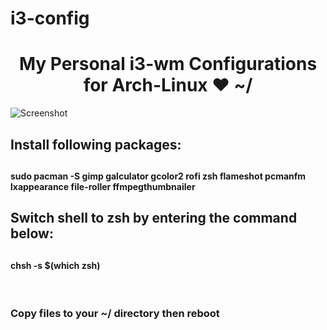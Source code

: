 # i3-config
<h1 align="center">My Personal i3-wm Configurations for Arch-Linux ❤ ~/</h1>

![Screenshot](https://raw.githubusercontent.com/SajedMohseni/i3-config/master/Screenshot.png)

<h2>Install following packages:<h2>
<h4>sudo pacman -S gimp galculator gcolor2 rofi zsh flameshot pcmanfm lxappearance file-roller ffmpegthumbnailer</h4>

<h2>Switch shell to zsh by entering the command below:<h2>
    <h4>chsh -s $(which zsh)</h4>
<br>
    <h3>Copy files to your ~/ directory then reboot</h3>
